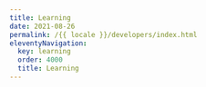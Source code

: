 ```yaml
---
title: Learning
date: 2021-08-26
permalink: /{{ locale }}/developers/index.html
eleventyNavigation:
  key: learning
  order: 4000
  title: Learning
---
```

